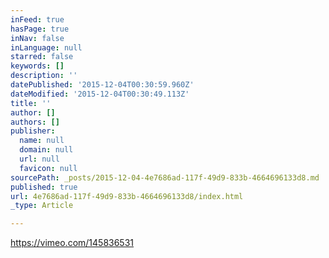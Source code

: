```yaml
---
inFeed: true
hasPage: true
inNav: false
inLanguage: null
starred: false
keywords: []
description: ''
datePublished: '2015-12-04T00:30:59.960Z'
dateModified: '2015-12-04T00:30:49.113Z'
title: ''
author: []
authors: []
publisher:
  name: null
  domain: null
  url: null
  favicon: null
sourcePath: _posts/2015-12-04-4e7686ad-117f-49d9-833b-4664696133d8.md
published: true
url: 4e7686ad-117f-49d9-833b-4664696133d8/index.html
_type: Article

---
```

https://vimeo.com/145836531